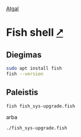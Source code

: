 [Atgal](./readme.md)

# Fish shell [&#x2B67;](https://fishshell.com/)

## Diegimas

```bash
sudo apt install fish
fish --version
```

## Paleistis

```bash
fish fish_sys-upgrade.fish
```

arba

```bash
./fish_sys-upgrade.fish
```
